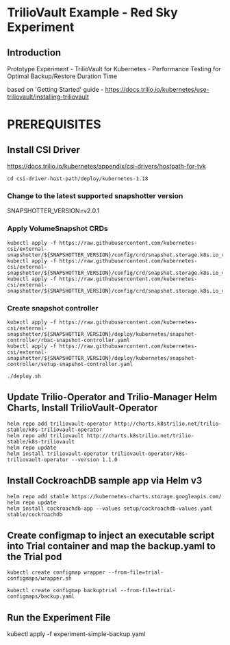 # TrilioVault Example - Red Sky Experiment

## Introduction
Prototype Experiment - TrilioVault for Kubernetes - Performance Testing for Optimal Backup/Restore Duration Time

based on 'Getting Started' guide - https://docs.trilio.io/kubernetes/use-triliovault/installing-triliovault

# PREREQUISITES

## Install CSI Driver

https://docs.trilio.io/kubernetes/appendix/csi-drivers/hostpath-for-tvk
```
cd csi-driver-host-path/deploy/kubernetes-1.18
```
### Change to the latest supported snapshotter version
SNAPSHOTTER_VERSION=v2.0.1

### Apply VolumeSnapshot CRDs

```
kubectl apply -f https://raw.githubusercontent.com/kubernetes-csi/external-snapshotter/${SNAPSHOTTER_VERSION}/config/crd/snapshot.storage.k8s.io_volumesnapshotclasses.yaml
kubectl apply -f https://raw.githubusercontent.com/kubernetes-csi/external-snapshotter/${SNAPSHOTTER_VERSION}/config/crd/snapshot.storage.k8s.io_volumesnapshotcontents.yaml
kubectl apply -f https://raw.githubusercontent.com/kubernetes-csi/external-snapshotter/${SNAPSHOTTER_VERSION}/config/crd/snapshot.storage.k8s.io_volumesnapshots.yaml
```

### Create snapshot controller
```
kubectl apply -f https://raw.githubusercontent.com/kubernetes-csi/external-snapshotter/${SNAPSHOTTER_VERSION}/deploy/kubernetes/snapshot-controller/rbac-snapshot-controller.yaml
kubectl apply -f https://raw.githubusercontent.com/kubernetes-csi/external-snapshotter/${SNAPSHOTTER_VERSION}/deploy/kubernetes/snapshot-controller/setup-snapshot-controller.yaml
```

```
./deploy.sh
```

## Update Trilio-Operator and Trilio-Manager Helm Charts, Install TrilioVault-Operator
```
helm repo add triliovault-operator http://charts.k8strilio.net/trilio-stable/k8s-triliovault-operator
helm repo add triliovault http://charts.k8strilio.net/trilio-stable/k8s-triliovault
helm repo update
helm install triliovault-operator triliovault-operator/k8s-triliovault-operator --version 1.1.0
```

## Install CockroachDB sample app via Helm v3
```
helm repo add stable https://kubernetes-charts.storage.googleapis.com/
helm repo update
helm install cockroachdb-app --values setup/cockroachdb-values.yaml stable/cockroachdb
```

## Create configmap to inject an executable script into Trial container and map the backup.yaml to the Trial pod
```
kubectl create configmap wrapper --from-file=trial-configmaps/wrapper.sh

kubectl create configmap backuptrial --from-file=trial-configmaps/backup.yaml
```

## Run the Experiment File

kubectl apply -f experiment-simple-backup.yaml
